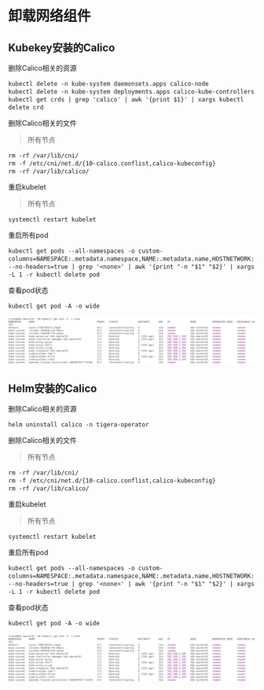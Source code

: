 # 卸载网络组件



## Kubekey安装的Calico

删除Calico相关的资源

```
kubectl delete -n kube-system daemonsets.apps calico-node
kubectl delete -n kube-system deployments.apps calico-kube-controllers
kubectl get crds | grep 'calico' | awk '{print $1}' | xargs kubectl delete crd
```

删除Calico相关的文件

> 所有节点

```
rm -rf /var/lib/cni/
rm -f /etc/cni/net.d/{10-calico.conflist,calico-kubeconfig}
rm -rf /var/lib/calico/
```

重启kubelet

> 所有节点

```
systemctl restart kubelet
```

重启所有pod

```
kubectl get pods --all-namespaces -o custom-columns=NAMESPACE:.metadata.namespace,NAME:.metadata.name,HOSTNETWORK:.spec.hostNetwork --no-headers=true | grep '<none>' | awk '{print "-n "$1" "$2}' | xargs -L 1 -r kubectl delete pod
```

查看pod状态

```
kubectl get pod -A -o wide
```

![image-20241025103804949](./assets/image-20241025103804949.png)



## Helm安装的Calico

删除Calico相关的资源

```
helm uninstall calico -n tigera-operator
```

删除Calico相关的文件

> 所有节点

```
rm -rf /var/lib/cni/
rm -f /etc/cni/net.d/{10-calico.conflist,calico-kubeconfig}
rm -rf /var/lib/calico/
```

重启kubelet

> 所有节点

```
systemctl restart kubelet
```

重启所有pod

```
kubectl get pods --all-namespaces -o custom-columns=NAMESPACE:.metadata.namespace,NAME:.metadata.name,HOSTNETWORK:.spec.hostNetwork --no-headers=true | grep '<none>' | awk '{print "-n "$1" "$2}' | xargs -L 1 -r kubectl delete pod
```

查看pod状态

```
kubectl get pod -A -o wide
```

![image-20241025103804949](./assets/image-20241025103804949.png)

